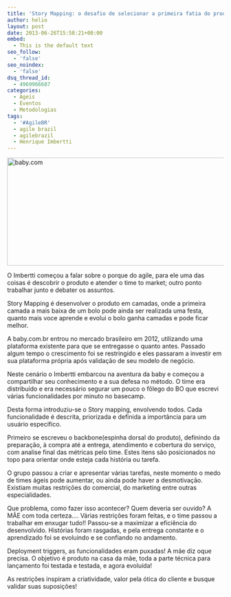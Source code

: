 ```yaml
---
title: 'Story Mapping: o desafio de selecionar a primeira fatia do produto'
author: helio
layout: post
date: 2013-06-26T15:58:21+00:00
embed:
  - This is the default text
seo_follow:
  - 'false'
seo_noindex:
  - 'false'
dsq_thread_id:
  - 4969966687
categories:
  - Ageis
  - Eventos
  - Metodologias
tags:
  - '#AgileBR'
  - agile brazil
  - agilebrazil
  - Henrique Imbertti
---
```

[<img class="aligncenter size-full wp-image-746" alt="baby.com" src="/uploads/2013/06/Screen-Shot-2013-06-26-at-12.58.58-PM.png" width="514" height="250" srcset="/uploads/2013/06/Screen-Shot-2013-06-26-at-12.58.58-PM.png 514w, /uploads/2013/06/Screen-Shot-2013-06-26-at-12.58.58-PM-300x145.png 300w" sizes="(max-width: 514px) 100vw, 514px" />][1]

O Imbertti começou a falar sobre o porque do agile, para ele uma das coisas é descobrir o produto e atender o time to market; outro ponto trabalhar junto e debater os assuntos.

Story Mapping é desenvolver o produto em camadas, onde a primeira camada a mais baixa de um bolo pode ainda ser realizada uma festa, quanto mais voce aprende e evolui o bolo ganha camadas e pode ficar melhor.

A baby.com.br entrou no mercado brasileiro em 2012, utilizando uma plataforma existente para que se entregasse o quanto antes. Passado algum tempo o crescimento foi se restringido e eles passaram a investir em sua plataforma própria após validação de seu modelo de negócio.

Neste cenário o Imbertti embarcou na aventura da baby e começou a compartilhar seu conhecimento e a sua defesa no método. O time era distribuído e era necessário segurar um pouco o fôlego do BO que escrevi várias funcionalidades por minuto no basecamp.

Desta forma introduziu-se o Story mapping, envolvendo todos. Cada funcionalidade é descrita, priorizada e definida a importância para um usuário específico.

Primeiro se escreveu o backbone(espinha dorsal do produto), definindo da preparação, à compra até a entrega, atendimento e cobertura do serviço, com analise final das métricas pelo time. Estes itens são posicionados no topo para orientar onde esteja cada história ou tarefa.

O grupo passou a criar e apresentar várias tarefas, neste momento o medo de times ágeis pode aumentar, ou ainda pode haver a desmotivação. Existiam muitas restrições do comercial, do marketing entre outras especialidades.

Que problema, como fazer isso acontecer? Quem deveria ser ouvido? A MÃE com toda certeza…. Várias restrições foram feitas, e o time passou a trabalhar em enxugar tudo!! Passou-se a maximizar a eficiência do desenvolvido. Histórias foram rasgadas, e pela entrega constante e o aprendizado foi se evoluindo e se confiando no andamento.

Deployment triggers, as funcionalidades eram puxadas! A mãe diz oque precisa. O objetivo é produto na casa da mãe, toda a parte técnica para lançamento foi testada e testada, e agora evoluída!

As restrições inspiram a criatividade, valor pela ótica do cliente e busque validar suas suposições!

 [1]: /uploads/2013/06/Screen-Shot-2013-06-26-at-12.58.58-PM.png
